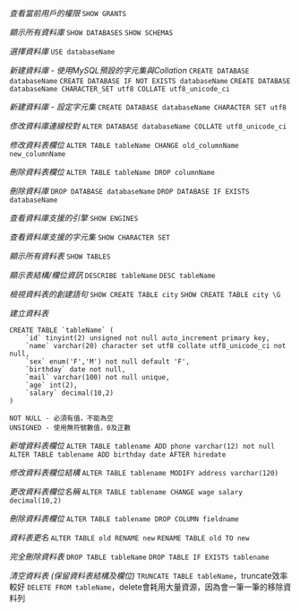 *查看當前用戶的權限*
`SHOW GRANTS`

*顯示所有資料庫*
`SHOW DATABASES`
`SHOW SCHEMAS`

*選擇資料庫*
`USE databaseName`

*新建資料庫 - 使用MySQL預設的字元集與Collation*
`CREATE DATABASE databaseName`
`CREATE DATABASE IF NOT EXISTS databaseName`
`CREATE DATABASE databaseName CHARACTER_SET utf8 COLLATE utf8_unicode_ci`

*新建資料庫 - 設定字元集*
`CREATE DATABASE databaseName CHARACTER SET utf8`

*俢改資料庫連線校對*
`ALTER DATABASE databaseName COLLATE utf8_unicode_ci`

*修改資料表欄位*
`ALTER TABLE tableName CHANGE old_columnName new_columnName`

*刪除資料表欄位*
`ALTER TABLE tableName DROP columnName`

*刪除資料庫*
`DROP DATABASE databaseName`
`DROP DATABASE IF EXISTS databaseName`

*查看資料庫支援的引擎*
`SHOW ENGINES`

*查看資料庫支援的字元集*
`SHOW CHARACTER SET`

*顯示所有資料表*
`SHOW TABLES`

*顯示表結構/欄位資訊*
`DESCRIBE tableName`
`DESC tableName`

*檢視資料表的創建語句*
`SHOW CREATE TABLE city`
`SHOW CREATE TABLE city \G`

*建立資料表*
```
CREATE TABLE `tableName` (
	`id` tinyint(2) unsigned not null auto_increment primary key,
	`name` varchar(20) character set utf8 collate utf8_unicode_ci not null,
	`sex` enum('F','M') not null default 'F',
	`birthday` date not null,
	`mail` varchar(100) not null unique,
	`age` int(2),
	`salary` decimal(10,2)
)
```

```
NOT NULL - 必須有值，不能為空
UNSIGNED - 使用無符號數值，0及正數
```

*新增資料表欄位*
`ALTER TABLE tablename ADD phone varchar(12) not null`
`ALTER TABLE tablename ADD birthday date AFTER hiredate`

*修改資料表欄位結構*
`ALTER TABLE tablename MODIFY address varchar(120)`

*更改資料表欄位名稱*
`ALTER TABLE tablename CHANGE wage salary decimal(10,2)`

*刪除資料表欄位*
`ALTER TABLE tablename DROP COLUMN fieldname`

*資料表更名*
`ALTER TABLE old RENAME new`
`RENAME TABLE old TO new`

*完全刪除資料表*
`DROP TABLE tableName`
`DROP TABLE IF EXISTS tablename`

*清空資料表 (保留資料表結構及欄位)*
`TRUNCATE TABLE tableName`，truncate效率較好
`DELETE FROM tableName`，delete會耗用大量資源，因為會一筆一筆的移除資料列